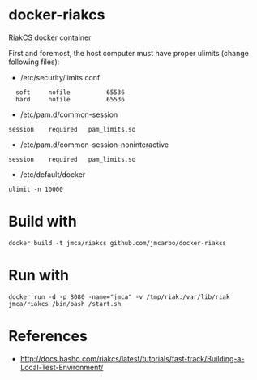 docker-riakcs
=============

RiakCS docker container

First and foremost, the host computer must have proper ulimits (change following files):

* /etc/security/limits.conf

```
  soft     nofile          65536
  hard     nofile          65536
```

* /etc/pam.d/common-session

```
session    required   pam_limits.so
```

* /etc/pam.d/common-session-noninteractive

```
session    required   pam_limits.so
```

* /etc/default/docker

```
ulimit -n 10000
```

# Build with

```
docker build -t jmca/riakcs github.com/jmcarbo/docker-riakcs
```

# Run with
```
docker run -d -p 8080 -name="jmca" -v /tmp/riak:/var/lib/riak jmca/riakcs /bin/bash /start.sh
```

# References

* http://docs.basho.com/riakcs/latest/tutorials/fast-track/Building-a-Local-Test-Environment/
